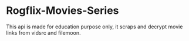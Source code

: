 # Rogflix-Movies-Series
This api is made for education purpose only, it scraps and decrypt movie links from vidsrc and filemoon.
